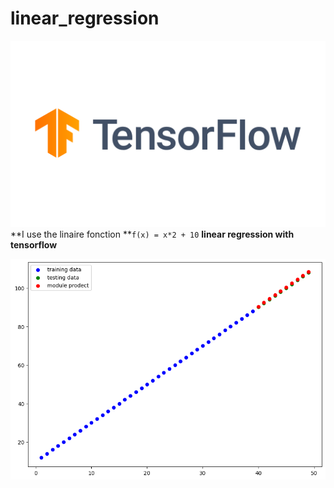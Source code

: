 # linear_regression
![Audi car](./TensorFlow.png)
**I use the linaire fonction **``f(x) = x*2 + 10`` **linear regression with tensorflow**

![Audi car](./Untitled.png)
